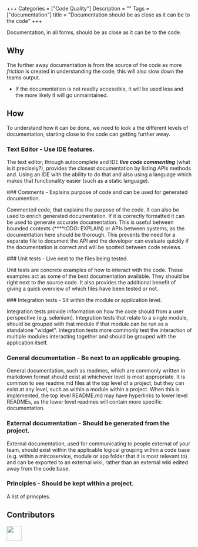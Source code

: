 
+++
Categories = ["Code Quality"]
Description = ""
Tags = ["documentation"]
title = "Documentation should be as close as it can be to the code"
+++

Documentation, in all forms, should be as close as it can be to the code.

## Why

The further away documentation is from the source of the code as more *friction* is created in understanding the code, this will also slow down the teams output.

* If the documentation is not readily accessible, it will be used less and the more likely it will go unmaintained.


## How


To understand how it can be done, we need to look a the different levels of documentation, starting close to the code can getting further away.

### Text Editor - Use IDE features.

The text editor, through autocomplete and IDE ***live code commenting*** (what is it precisely?), provides the closest documentation by listing APIs methods and. Using an IDE with the ability to do that and also using a language which makes that functionality easier (such as a static language).

### Comments - Explains purpose of code and can be used for generated documention.

Commented code, that explains the purpose of the code. It can also be used to enrich generated documentation. If it is correctly formatted it can be used to generate accurate documentation. This is useful between bounded contexts (****tODO: EXPLAIN) or APIs between systems, as the documentation here should be thorough. This prevents the need for a separate file to document the API and the developer can evaluate quickly if the documentation is correct and will be spotted between code reviews.

### Unit tests - Live next to the files being tested.

Unit tests are concrete examples of how to interact with the code. These examples act as some of the best documentation available. They should be right next to the source code. It also provides the additional benefit of giving a quick overview of which files have been tested or not.

### Integration tests - Sit within the module or application level.

Integration tests provide information on how the code should from a user perspective (e.g. selenium). Integration tests that relate to a single module, should be grouped with that module if that module can be run as a standalone "widget". Integration tests more commonly test the interaction of multiple modules interacting together and should be grouped with the application itself.

### General documentation - Be next to an applicable grouping.

General documentation, such as readmes, which are commonly written in markdown format should exist at whichever level is most appropriate. It is common to see readme.md files at the top level of a project, but they can exist at any level, such as within a module within a project. When this is implemented, the top level README.md may have hyperlinks to lower level READMEs, as the lower level readmes will contain more specific documentation.

### External documentation - Should be generated from the project.

External documentation, used for communicating to people external of your team, should exist within the applicable logical grouping within a code base (e.g. within a mircoservice, module or app folder that it is most relevant to) and can be exported to an external wiki, rather than an external wiki edited away from the code base.

### Principles - Should be kept within a project.

A list of princples.



## Contributors 

<a class="contributor" alt="Adam Craven" href="https://github.com/adamcraven"><img src="https://github.com/adamcraven.png?size=80" width="40"></a>
